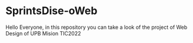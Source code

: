# SprintsDise-oWeb
Hello Everyone, in this repository you can take a look of the project of Web Design of UPB Mision TIC2022
